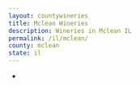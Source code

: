 ```yaml
---
layout: countywineries
title: Mclean Wineries
description: Wineries in Mclean IL
permalink: /il/mclean/
county: mclean
state: il
---
```

-
